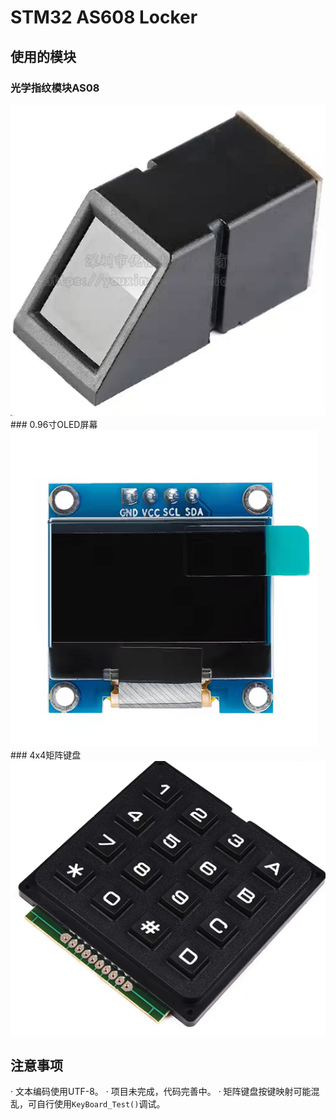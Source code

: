 # STM32 AS608 Locker

## 使用的模块
### 光学指纹模块AS08
<img src="/Documents/AS608.png" class="" title="AS608指纹模块" >
### 0.96寸OLED屏幕
<img src="/Documents/oled.png" class="" title="oled屏幕" >
### 4x4矩阵键盘
<img src="/Documents/MatrixKey.png" class="" title="MatrixKey" >

## 注意事项
· 文本编码使用UTF-8。
· 项目未完成，代码完善中。
· 矩阵键盘按键映射可能混乱，可自行使用```KeyBoard_Test()```调试。